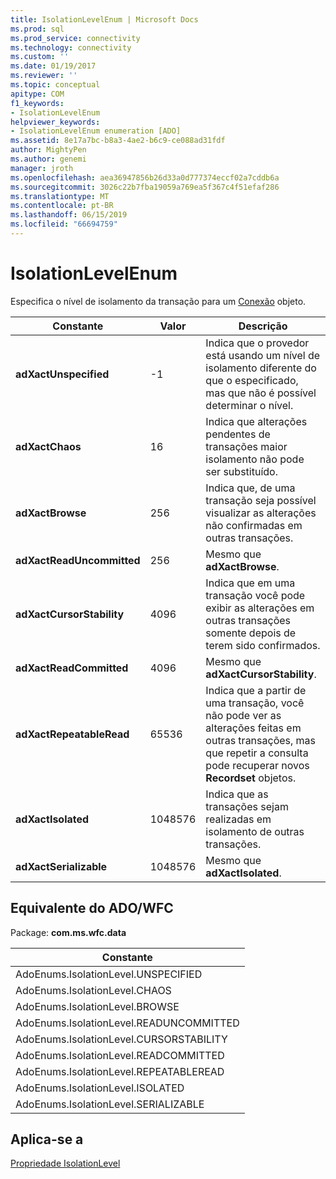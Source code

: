 ```yaml
---
title: IsolationLevelEnum | Microsoft Docs
ms.prod: sql
ms.prod_service: connectivity
ms.technology: connectivity
ms.custom: ''
ms.date: 01/19/2017
ms.reviewer: ''
ms.topic: conceptual
apitype: COM
f1_keywords:
- IsolationLevelEnum
helpviewer_keywords:
- IsolationLevelEnum enumeration [ADO]
ms.assetid: 8e17a7bc-b8a3-4ae2-b6c9-ce088ad31fdf
author: MightyPen
ms.author: genemi
manager: jroth
ms.openlocfilehash: aea36947856b26d33a0d777374eccf02a7cddb6a
ms.sourcegitcommit: 3026c22b7fba19059a769ea5f367c4f51efaf286
ms.translationtype: MT
ms.contentlocale: pt-BR
ms.lasthandoff: 06/15/2019
ms.locfileid: "66694759"
---
```

# <a name="isolationlevelenum"></a>IsolationLevelEnum
Especifica o nível de isolamento da transação para um [Conexão](../../../ado/reference/ado-api/connection-object-ado.md) objeto.  
  
|Constante|Valor|Descrição|  
|--------------|-----------|-----------------|  
|**adXactUnspecified**|-1|Indica que o provedor está usando um nível de isolamento diferente do que o especificado, mas que não é possível determinar o nível.|  
|**adXactChaos**|16|Indica que alterações pendentes de transações maior isolamento não pode ser substituído.|  
|**adXactBrowse**|256|Indica que, de uma transação seja possível visualizar as alterações não confirmadas em outras transações.|  
|**adXactReadUncommitted**|256|Mesmo que **adXactBrowse**.|  
|**adXactCursorStability**|4096|Indica que em uma transação você pode exibir as alterações em outras transações somente depois de terem sido confirmados.|  
|**adXactReadCommitted**|4096|Mesmo que **adXactCursorStability**.|  
|**adXactRepeatableRead**|65536|Indica que a partir de uma transação, você não pode ver as alterações feitas em outras transações, mas que repetir a consulta pode recuperar novos **Recordset** objetos.|  
|**adXactIsolated**|1048576|Indica que as transações sejam realizadas em isolamento de outras transações.|  
|**adXactSerializable**|1048576|Mesmo que **adXactIsolated**.|  
  
## <a name="adowfc-equivalent"></a>Equivalente do ADO/WFC  
 Package: **com.ms.wfc.data**  
  
|Constante|  
|--------------|  
|AdoEnums.IsolationLevel.UNSPECIFIED|  
|AdoEnums.IsolationLevel.CHAOS|  
|AdoEnums.IsolationLevel.BROWSE|  
|AdoEnums.IsolationLevel.READUNCOMMITTED|  
|AdoEnums.IsolationLevel.CURSORSTABILITY|  
|AdoEnums.IsolationLevel.READCOMMITTED|  
|AdoEnums.IsolationLevel.REPEATABLEREAD|  
|AdoEnums.IsolationLevel.ISOLATED|  
|AdoEnums.IsolationLevel.SERIALIZABLE|  
  
## <a name="applies-to"></a>Aplica-se a  
 [Propriedade IsolationLevel](../../../ado/reference/ado-api/isolationlevel-property.md)
